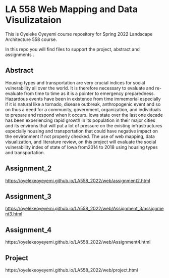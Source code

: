 # LA 558 Web Mapping and Data Visulizataion 
This is Oyeleke Oyeyemi course repository for Spring 2022 Landscape Architecture 558 course.
  
In this repo you will find files to support the project, abstract and assignments  .


<h2>Abstract</h2>
                                        
Housing types and transportation are very crucial indices for social vulnerability all over the world. It is therefore necessary to evaluate and re-evaluate from time to time as it is a pointer to emergency preparedness.
Hazardous events have been in existence from time immemorial especially if it is natural like a tornado, disease outbreak, anthropogenic event and so on thus a need for a community, government, organization, and individuals to prepare and respond when it occurs. 
Iowa state over the last one decade has been experiencing rapid growth in its population in their major cities and its environs that will put a lot of pressure on the existing infrastructures especially housing and transportation that could have negative impact on the environment if not properly checked.
The use of web mapping, data visualization, and literature review, on this project will evaluate the social vulnerability index of state of Iowa from2014 to 2018 using housing types and transportation.


<h2>Assignment_2</h2>

https://oyelekeoyeyemi.github.io/LA558_2022/web/assignment2.html

<h2>Assignment_3</h2>

https://oyelekeoyeyemi.github.io/LA558_2022/web/Assignment_3/assignment3.html

<h2>Assignment_4</h2>
https://oyelekeoyeyemi.github.io/LA558_2022/web/Assignment4.html

<h2>Project</h2>
https://oyelekeoyeyemi.github.io/LA558_2022/web/project.html
 
